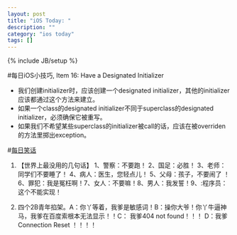 ```yaml
---
layout: post
title: "iOS Today: "
description: ""
category: "ios today"
tags: []
---
```

{% include JB/setup %}

#每日iOS小技巧, Item 16: Have a Designated Initializer

* 我们创建initializer时，应该创建一个designated initializer，其他的initializer应该都通过这个方法来建立。
* 如果一个class的designated initializer不同于superclass的designated initializer，必须确保它被重写。
* 如果我们不希望某些superclass的initializer被call的话，应该在被overriden的方法里掷出exception。

#[每日笑话](http://blog.sina.com.cn/s/blog_53f33c3a0101lpd6.html)

1. 【世界上最没用的几句话】 1、警察：不要跑！ 2、国足：必胜！ 3、老师：同学们不要睡了！ 4、病人：医生，您轻点儿！ 5、父母：孩子，不要闹了 ！6、罪犯：我是冤枉啊！7、女人：不要嘛！8、男人：我发誓！9、:程序员：这个不能实现！

2. 四个2B青年掐架。A：你丫等着，我爹是敏感词！B：操你大爷！你丫牛逼神马，我爹在百度索根本无法显示！！C： 我爹404 not found！！！ D：我爹 Connection Reset ！！！！
